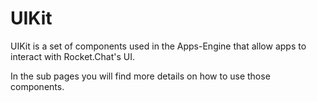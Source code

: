 # UIKit

UIKit is a set of components used in the Apps-Engine that allow apps to interact with Rocket.Chat's UI.

In the sub pages you will find more details on how to use those components.
